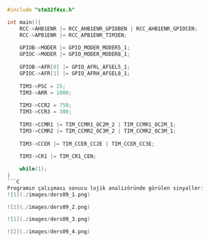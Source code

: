 ```C
#include "stm32f4xx.h"

int main(){
	RCC->AHB1ENR |= RCC_AHB1ENR_GPIOBEN | RCC_AHB1ENR_GPIOCEN;
	RCC->APB1ENR |= RCC_APB1ENR_TIM3EN;
	
	GPIOB->MODER |= GPIO_MODER_MODER5_1;
	GPIOC->MODER |= GPIO_MODER_MODER8_1;
	
	GPIOB->AFR[0] |= GPIO_AFRL_AFSEL5_1;
	GPIOC->AFR[1] |= GPIO_AFRH_AFSEL8_1;
	
	TIM3->PSC = 15; 
	TIM3->ARR = 1000;
	
	TIM3->CCR2 = 750;
	TIM3->CCR3 = 300;
	
	TIM3->CCMR1 |= TIM_CCMR1_OC2M_2 | TIM_CCMR1_OC2M_1;
	TIM3->CCMR2 |= TIM_CCMR2_OC3M_2 | TIM_CCMR2_OC3M_1;
	
	TIM3->CCER |= TIM_CCER_CC2E | TIM_CCER_CC3E;
	
	TIM3->CR1 |= TIM_CR1_CEN;

    while(1);
}
```C
Programın çalışması sonucu lojik analizöründe görülen sinyaller:
![1](./images/ders09_1.png)

![2](./images/ders09_2.png)

![1](./images/ders09_3.png)

![2](./images/ders09_4.png)

